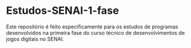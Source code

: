 # Estudos-SENAI-1-fase
Este repositório é feito especificamente para os estudos de programas desenvolvidos na primeira fase do curso técnico de desenvolvimentos de jogos digitais no SENAI.
